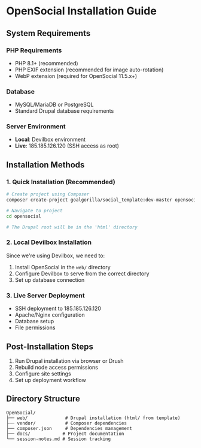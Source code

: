# OpenSocial Installation Guide

## System Requirements

### PHP Requirements
- PHP 8.1+ (recommended)
- PHP EXIF extension (recommended for image auto-rotation)
- WebP extension (required for OpenSocial 11.5.x+)

### Database
- MySQL/MariaDB or PostgreSQL
- Standard Drupal database requirements

### Server Environment
- **Local**: Devilbox environment
- **Live**: 185.185.126.120 (SSH access as root)

## Installation Methods

### 1. Quick Installation (Recommended)

```bash
# Create project using Composer
composer create-project goalgorilla/social_template:dev-master opensocial --no-interaction

# Navigate to project
cd opensocial

# The Drupal root will be in the 'html' directory
```

### 2. Local Devilbox Installation

Since we're using Devilbox, we need to:

1. Install OpenSocial in the `web/` directory
2. Configure Devilbox to serve from the correct directory
3. Set up database connection

### 3. Live Server Deployment

- SSH deployment to 185.185.126.120
- Apache/Nginx configuration
- Database setup
- File permissions

## Post-Installation Steps

1. Run Drupal installation via browser or Drush
2. Rebuild node access permissions
3. Configure site settings
4. Set up deployment workflow

## Directory Structure

```
OpenSocial/
├── web/              # Drupal installation (html/ from template)
├── vendor/           # Composer dependencies
├── composer.json     # Dependencies management
├── docs/            # Project documentation
└── session-notes.md # Session tracking
```